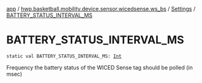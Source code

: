 [app](../../index.md) / [hwp.basketball.mobility.device.sensor.wicedsense.ws_bs](../index.md) / [Settings](index.md) / [BATTERY_STATUS_INTERVAL_MS](.)

# BATTERY_STATUS_INTERVAL_MS

`static val BATTERY_STATUS_INTERVAL_MS: `[`Int`](https://kotlinlang.org/api/latest/jvm/stdlib/kotlin/-int/index.html)

Frequency the battery status of the WICED Sense tag should be polled (in msec)

